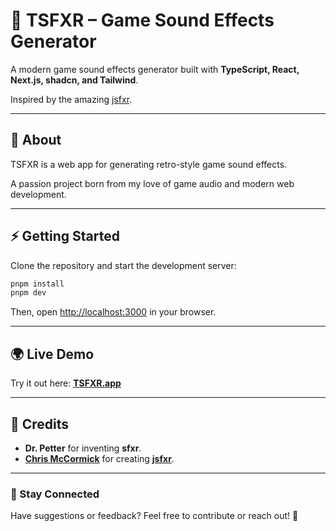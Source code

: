 # 🎵 TSFXR – Game Sound Effects Generator

A modern game sound effects generator built with **TypeScript, React, Next.js, shadcn, and Tailwind**.

Inspired by the amazing [jsfxr](https://github.com/chr15m/jsfxr).

---

## 🚀 About

TSFXR is a web app for generating retro-style game sound effects.

A passion project born from my love of game audio and modern web development.

---

## ⚡ Getting Started

Clone the repository and start the development server:

```bash
pnpm install
pnpm dev
```

Then, open [http://localhost:3000](http://localhost:3000) in your browser.

---

## 🌍 Live Demo

Try it out here: **[TSFXR.app](https://tsfxr.app)**

---

## 🙏 Credits

- **Dr. Petter** for inventing **sfxr**.
- **[Chris McCormick](https://github.com/chr15m)** for creating **[jsfxr](https://github.com/chr15m/jsfxr)**.

---

### 🔗 Stay Connected

Have suggestions or feedback? Feel free to contribute or reach out! 🚀
